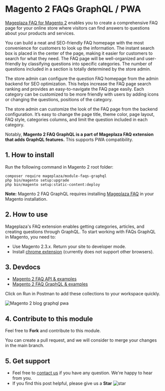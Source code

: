 # Magento 2 FAQs GraphQL / PWA

[Mageplaza FAQ for Magento 2](https://www.mageplaza.com/magento-2-faq-extension/) enables you to create a comprehensive FAQ page for your online store where visitors can find answers to questions about your products and services. 

You can build a neat and SEO-friendly FAQ homepage with the most convenience for customers to look up the information. The instant search box is placed in the center of the page, making it easier for customers to search for what they need. The FAQ page will be well-organized and user-friendly by classifying questions into specific categories. The number of questions included in a section is totally determined by the store admin. 

The store admin can configure the question FAQ homepage from the admin backend for SEO optimization. This helps increase the FAQ page search ranking and provides an easy-to-navigate the FAQ page easily. Each category can be customized to be more friendly with users by adding icons or changing the questions, positions of the category. 

The store admin can customize the look of the FAQ page from the backend configuration. It’s easy to change the page title, theme color, page layout, FAQ style, categories columns, and limit the question included in each category. 

Notably, **Magento 2 FAQ GraphQL is a part of Mageplaza FAQ extension that adds GraphQL features.** This supports PWA compatibility. 

## 1. How to install
Run the following command in Magento 2 root folder:

```
composer require mageplaza/module-faqs-graphql
php bin/magento setup:upgrade
php bin/magento setup:static-content:deploy
```
**Note:** 
Magento 2 FAQ GraphQL requires installing [Mageplaza FAQ](https://www.mageplaza.com/magento-2-faq-extension/) in your Magento installation. 

## 2. How to use 

Mageplaza's FAQ extension enables getting categories, articles, and creating questions through GraphQL. 
To start working with FAQs GraphQL in Magento, you need to: 
- Use Magento 2.3.x. Return your site to developer mode. 
- Install [chrome extension](https://chrome.google.com/webstore/detail/chromeiql/fkkiamalmpiidkljmicmjfbieiclmeij?hl=en) (currently does not support other browsers). 

## 3. Devdocs
- [Magento 2 FAQ API & examples](https://documenter.getpostman.com/view/10589000/SzRxXqod?version=latest) 
- [Magento 2 FAQ GraphQL & examples](https://documenter.getpostman.com/view/10589000/SzRxXqof?version=latest)

Click on Run in Postman to add these collections to your workspace quickly. 

![Magento 2 blog graphql pwa](https://i.imgur.com/lhsXlUR.gif)

## 4. Contribute to this module 
Feel free to **Fork** and contribute to this module.

You can create a pull request, and we will consider to merge your changes in the main branch. 

## 5. Get support 
- Feel free to [contact us](https://www.mageplaza.com/contact.html) if you have any question. We're happy to hear from you. 
- If you find this post helpful, please give us a **Star** ![star](https://i.imgur.com/S8e0ctO.png)



